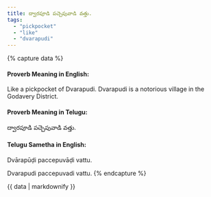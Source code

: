 ```yaml
---
title: ద్వారపూడి పచ్చెపువాడి వత్తు.
tags:
  - "pickpocket"
  - "like"
  - "dvarapudi"
---
```


{% capture data %}
#### Proverb Meaning in English:
Like a pickpocket of Dvarapudi.
Dvarapudi is a notorious village in the Godavery District.

#### Proverb Meaning in Telugu:
ద్వారపూడి పచ్చెపువాడి వత్తు.

#### Telugu Sametha in English:
Dvārapūḍi paccepuvāḍi vattu.

Dvarapudi paccepuvadi vattu.
{% endcapture %}

{{ data | markdownify }}

